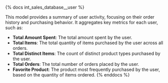 {% docs int_sales_database__user %}

This model provides a summary of user activity, focusing on their order history and purchasing behavior. It aggregates key metrics for each user, such as:

- **Total Amount Spent**: The total amount spent by the user.
- **Total Items**: The total quantity of items purchased by the user across all orders.
- **Total Distinct Items**: The count of distinct product types purchased by the user.
- **Total Orders**: The total number of orders placed by the user.
- **Favorite Product**: The product most frequently purchased by the user, based on the quantity of items ordered.
{% enddocs %}